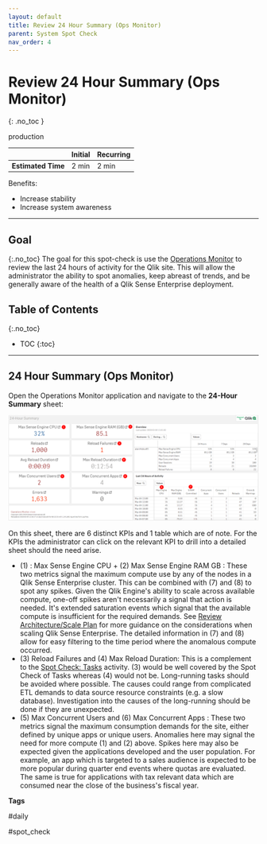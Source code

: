 ```yaml
---
layout: default
title: Review 24 Hour Summary (Ops Monitor)
parent: System Spot Check
nav_order: 4
---
```


# Review 24 Hour Summary (Ops Monitor)
{: .no_toc }

<span class="label prod">production</span>

|                                  		                    | Initial | Recurring |
|---------------------------------------------------------|---------|------------|
| <i class="far fa-clock fa-sm"></i> **Estimated Time**   | 2 min   | 2 min      |

Benefits:

  - Increase stability
  - Increase system awareness
  
-------------------------

## Goal
{:.no_toc}
The goal for this spot-check is use the [Operations Monitor](../tooling/operations_monitor.html) to review the last 24 hours of activity for the Qlik site. This will allow the administrator the ability to spot anomalies, keep abreast of trends, and be generally aware of the health of a Qlik Sense Enterprise deployment.

## Table of Contents
{:.no_toc}

* TOC
{:toc}
-------------------------

## 24 Hour Summary (Ops Monitor)

Open the Operations Monitor application and navigate to the **24-Hour Summary** sheet:

[![24hour-1.png](images/24hour-1.png)](https://raw.githubusercontent.com/qs-admin-guide/qs-admin-guide/master/docs/system_spot_check/images/24hour-1.png)

On this sheet, there are 6 distinct KPIs and 1 table which are of note. For the KPIs the administrator can click on the relevant KPI to drill into a detailed sheet should the need arise.

- (1) : Max Sense Engine CPU + (2) Max Sense Engine RAM GB : These two metrics signal the maximum compute use by any of the nodes in a Qlik Sense Enterprise cluster. This can be combined with (7) and (8) to spot any spikes. Given the Qlik Engine's ability to scale across available compute, one-off spikes aren't necessarily a signal that action is needed. It's extended saturation events which signal that the available compute is insufficient for the required demands. See [Review Architecture/Scale Plan](../system_planning/review_architecture_scale_plan.html) for more guidance on the considerations when scaling Qlik Sense Enterprise. The detailed information in (7) and (8) allow for easy filtering to the time period where the anomalous compute occurred.
- (3) Reload Failures and (4) Max Reload Duration: This is a complement to the [Spot Check: Tasks](tasks.html) activity. (3) would be well covered by the Spot Check of Tasks whereas (4) would not be. Long-running tasks should be avoided where possible. The causes could range from complicated ETL demands to data source resource constraints (e.g. a slow database). Investigation into the causes of the long-running should be done if they are unexpected.
- (5) Max Concurrent Users and (6) Max Concurrent Apps : These two metrics signal the maximum consumption demands for the site, either defined by unique apps or unique users. Anomalies here may signal the need for more compute (1) and (2) above. Spikes here may also be expected given the applications developed and the user population. For example, an app which is targeted to a sales audience is expected to be more popular during quarter end events where quotas are evaluated. The same is true for applications with tax relevant data which are consumed near the close of the business's fiscal year.

**Tags**

#daily

#spot_check

&nbsp;
